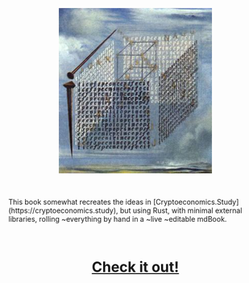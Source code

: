 <p align="center">
    <img src="readme.jpg">  
</p>
<br>
<p>
This book somewhat recreates the ideas in [Cryptoeconomics.Study](https://cryptoeconomics.study), but using Rust, with minimal external libraries, rolling ~everything by hand in a ~live ~editable mdBook.
</p>
<br>
<h1 align="center">
    <a href="https://burrrata.github.io/rusty_cryptoeconomics/intro.html">Check it out!</a>
</h1>
<br>
